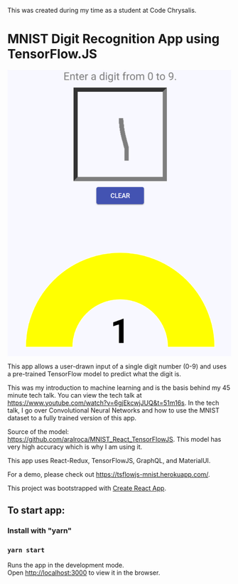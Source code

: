 This was created during my time as a student at Code Chrysalis.

# MNIST Digit Recognition App using TensorFlow.JS

<p>
  <img align="center" src="https://raw.githubusercontent.com/chcliu/mnist-digit-recognition/master/public/assets/mnist-readme.PNG">
<p>

This app allows a user-drawn input of a single digit number (0-9) and uses a pre-trained TensorFlow model to predict what the digit is.

This was my introduction to machine learning and is the basis behind my 45 minute tech talk. 
You can view the tech talk at https://www.youtube.com/watch?v=6gjEkcwjJUQ&t=51m16s. 
In the tech talk, I go over Convolutional Neural Networks and how to use the MNIST dataset to a fully trained version of this app.

Source of the model: https://github.com/aralroca/MNIST_React_TensorFlowJS. This model has very high accuracy which is why I am using it.

This app uses React-Redux, TensorFlowJS, GraphQL, and MaterialUI.

For a demo, please check out https://tsflowjs-mnist.herokuapp.com/.

This project was bootstrapped with [Create React App](https://github.com/facebook/create-react-app).

## To start app:

### Install with "yarn"

### `yarn start`

Runs the app in the development mode.<br>
Open [http://localhost:3000](http://localhost:3000) to view it in the browser.

